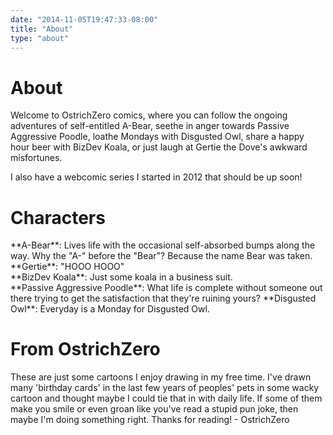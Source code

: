 ```yaml
---
date: "2014-11-05T19:47:33-08:00"
title: "About"
type: "about"
---
```

<h1>About</h1>

Welcome to OstrichZero comics, where you can follow the ongoing adventures of self-entitled A-Bear,
seethe in anger towards Passive Aggressive Poodle, loathe Mondays with Disgusted Owl, share a happy hour beer with BizDev Koala, or just laugh at
Gertie the Dove's awkward misfortunes.  

I also have a webcomic series I started in 2012 that should be up soon!


<h1>Characters</h1>
**A-Bear**: Lives life with the occasional self-absorbed bumps along the way. Why the "A-" before the "Bear"? Because the name Bear was taken.
<br />
**Gertie**: "HOOO HOOO"
<br />
**BizDev Koala**: Just some koala in a business suit.
<br />
**Passive Aggressive Poodle**: What life is complete without someone out there trying to get the satisfaction that they're ruining yours?  
**Disgusted Owl**: Everyday is a Monday for Disgusted Owl.

<h1>From OstrichZero</h1>
These are just some cartoons I enjoy drawing in my free time. I've drawn many 'birthday cards' in the last few years of peoples' pets in some wacky cartoon and thought maybe I could tie that in with daily life. If some of them make you smile or even groan like you've read a stupid pun joke, then maybe I'm doing something right. Thanks for reading!  
- OstrichZero
